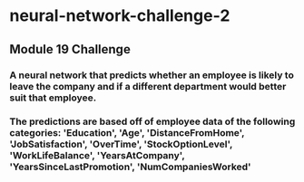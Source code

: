 # neural-network-challenge-2
## Module 19 Challenge
### A neural network that predicts whether an employee is likely to leave the company and if a different department would better suit that employee.

### The predictions are based off of employee data of the following categories: 'Education', 'Age', 'DistanceFromHome', 'JobSatisfaction', 'OverTime', 'StockOptionLevel', 'WorkLifeBalance', 'YearsAtCompany', 'YearsSinceLastPromotion', 'NumCompaniesWorked'
